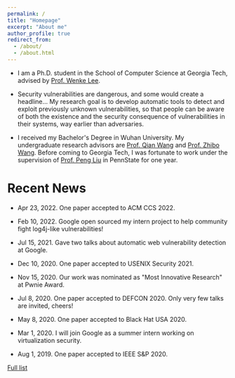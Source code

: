 ```yaml
---
permalink: /
title: "Homepage"
excerpt: "About me"
author_profile: true
redirect_from: 
  - /about/
  - /about.html
---
```


* I am a Ph.D. student in the School of Computer Science at Georgia Tech, advised by [Prof. Wenke Lee](http://wenke.gtisc.gatech.edu).

* Security vulnerabilities are dangerous, and some would create a headline... My research goal is to develop automatic tools to detect and exploit previously unknown vulnerabilities, so that people can be aware of both the existence and the security consequence of vulnerabilities in their systems, way earlier than adversaries.

* I received my Bachelor's Degree in Wuhan University. My undergraduate research advisors are [Prof. Qian Wang](https://scholar.google.com/citations?user=CD7ybnAAAAAJ&hl=en) and [Prof. Zhibo Wang](https://person.zju.edu.cn/zhibowang). Before coming to Georgia Tech, I was fortunate to work under the supervision of [Prof. Peng Liu](https://s2.ist.psu.edu/pliu/) in PennState for one year.

Recent News
====
* Apr 23, 2022.  One paper accepted to ACM CCS 2022.

* Feb 10, 2022. Google open sourced my intern project to help community fight log4j-like vulnerabilities!

* Jul 15, 2021. Gave two talks about automatic web vulnerability detection at Google. 

* Dec 10, 2020. One paper accepted to USENIX Security 2021.

* Nov 15, 2020. Our work was nominated as "Most Innovative Research" at Pwnie Award.

* Jul 8, 2020. One paper accepted to DEFCON 2020. Only very few talks are invited, cheers!

* May 8, 2020. One paper accepted to Black Hat USA 2020.

* Mar 1, 2020. I will join Google as a summer intern working on virtualization security.

* Aug 1, 2019. One paper accepted to IEEE S&P 2020.


[Full list](/news)






